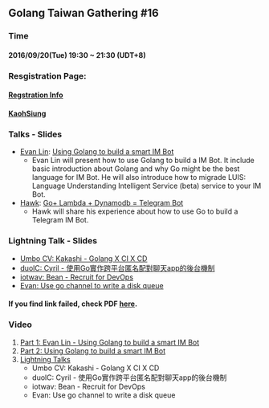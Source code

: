 ## Golang Taiwan Gathering #16

### Time

#### 2016/09/20(Tue) 19:30 ~ 21:30  (UDT+8)

### Resgistration Page:

#### [Regstration Info](http://golang.kktix.cc/events/gtg16)
#### [KaohSiung](http://gokaohsiung.kktix.cc/events/97969761-827069)

### Talks - Slides

- [Evan Lin](http://www.evanlin.com/): [Using Golang to build a smart IM Bot](http://www.slideshare.net/EvansLin/gopher-taiwan-gathering-16-build-a-smart-bot-via-golang) 
	- Evan Lin will present how to use Golang to build a IM Bot. It include basic introduction about Golang and why Go might be the best language for IM Bot. He will also introduce how to migrade LUIS: Language Understanding Intelligent Service (beta) service to your IM Bot.
- [Hawk](https://github.com/hawkhsieh): [Go+ Lambda + Dynamodb  = Telegram Bot](https://docs.google.com/presentation/d/10WKqeu0VJZaD0NxTDto3io5dirTN7J4XJI_e__3MhG0/edit?usp=sharing)
	- Hawk will share his experience about how to use Go to build a Telegram IM Bot.

### Lightning Talk -  Slides

- [Umbo CV: Kakashi - Golang X CI X CD](https://docs.google.com/presentation/d/1-nNNgofxxI6xmZaed-YpsfG0SN_SqqKAD8B9Of1OND0/edit?usp=sharing)
- [duolC: Cyril - 使用Go實作跨平台匿名配對聊天app的後台機制](http://slides.com/cyrilyu/using-golang-to#/)
- [iotwav: Bean - Recruit for DevOps](https://docs.google.com/presentation/d/1-P3CDYI6JHJkusEn0VvGw52j3S_XV65_d7telG57yWI/edit?usp=sharing)
- [Evan: Use go channel to write a disk queue](http://www.slideshare.net/EvansLin/use-go-channel-to-write-a-disk-queue)

#### If you find link failed, check PDF [here](slides).

### Video

1. [Part 1: Evan Lin - Using Golang to build a smart IM Bot ](https://www.youtube.com/watch?v=XQXW4tX3_oY)
2. [Part 2: Using Golang to build a smart IM Bot](https://www.youtube.com/watch?v=VVnSfBb0RwU)
3. [Lightning Talks](https://www.youtube.com/watch?v=uelv2o7MF9o)
	- Umbo CV: Kakashi - Golang X CI X CD
	- duolC: Cyril - 使用Go實作跨平台匿名配對聊天app的後台機制
	- iotwav: Bean - Recruit for DevOps
	- Evan: Use go channel to write a disk queue

